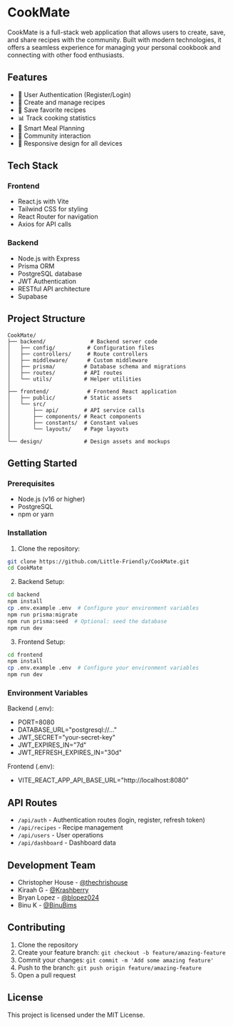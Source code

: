 # CookMate

CookMate is a full-stack web application that allows users to create, save, and share recipes with the community. Built with modern technologies, it offers a seamless experience for managing your personal cookbook and connecting with other food enthusiasts.

## Features

- 👤 User Authentication (Register/Login)
- 📝 Create and manage recipes
- 💾 Save favorite recipes
- 📊 Track cooking statistics
- 🔄 Smart Meal Planning
- 👥 Community interaction
- 📱 Responsive design for all devices

## Tech Stack

### Frontend

- React.js with Vite
- Tailwind CSS for styling
- React Router for navigation
- Axios for API calls

### Backend

- Node.js with Express
- Prisma ORM
- PostgreSQL database
- JWT Authentication
- RESTful API architecture
- Supabase

## Project Structure

```
CookMate/
├── backend/              # Backend server code
│   ├── config/          # Configuration files
│   ├── controllers/     # Route controllers
│   ├── middleware/      # Custom middleware
│   ├── prisma/         # Database schema and migrations
│   ├── routes/         # API routes
│   └── utils/          # Helper utilities
│
├── frontend/            # Frontend React application
│   ├── public/         # Static assets
│   └── src/
│       ├── api/        # API service calls
│       ├── components/ # React components
│       ├── constants/  # Constant values
│       └── layouts/    # Page layouts
│
└── design/             # Design assets and mockups
```

## Getting Started

### Prerequisites

- Node.js (v16 or higher)
- PostgreSQL
- npm or yarn

### Installation

1. Clone the repository:

```bash
git clone https://github.com/Little-Friendly/CookMate.git
cd CookMate
```

2. Backend Setup:

```bash
cd backend
npm install
cp .env.example .env  # Configure your environment variables
npm run prisma:migrate
npm run prisma:seed  # Optional: seed the database
npm run dev
```

3. Frontend Setup:

```bash
cd frontend
npm install
cp .env.example .env  # Configure your environment variables
npm run dev
```

### Environment Variables

Backend (.env):

- PORT=8080
- DATABASE_URL="postgresql://..."
- JWT_SECRET="your-secret-key"
- JWT_EXPIRES_IN="7d"
- JWT_REFRESH_EXPIRES_IN="30d"

Frontend (.env):

- VITE_REACT_APP_API_BASE_URL="http://localhost:8080"

## API Routes

- `/api/auth` - Authentication routes (login, register, refresh token)
- `/api/recipes` - Recipe management
- `/api/users` - User operations
- `/api/dashboard` - Dashboard data

## Development Team

- Christopher House - [@thechrishouse](https://github.com/thechrishouse/)
- Kiraah G - [@Krashberry](https://github.com/Krashberry)
- Bryan Lopez - [@blopez024](https://github.com/blopez024)
- Binu K - [@BinuBims](https://github.com/BinuBims)

## Contributing

1. Clone the repository
2. Create your feature branch: `git checkout -b feature/amazing-feature`
3. Commit your changes: `git commit -m 'Add some amazing feature'`
4. Push to the branch: `git push origin feature/amazing-feature`
5. Open a pull request

## License

This project is licensed under the MIT License.
